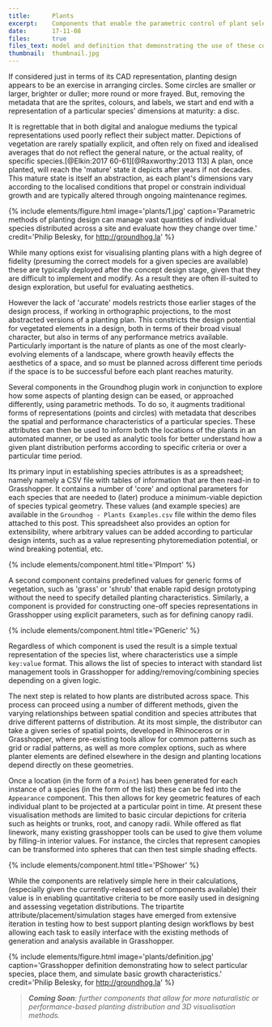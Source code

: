 ```yaml
---
title:      Plants
excerpt:    Components that enable the parametric control of plant selection, distribution, performance, and visualisation.
date:       17-11-08
files:      true
files_text: model and definition that demonstrating the use of these components
thumbnail:  thumbnail.jpg
---
```


If considered just in terms of its CAD representation, planting design appears to be an exercise in arranging circles. Some circles are smaller or larger, brighter or duller; more round or more frayed. But, removing the metadata that are the sprites, colours, and labels, we start and end with a representation of a particular species' dimensions at maturity: a disc.

It is regrettable that in both digital and analogue mediums the typical representations used poorly reflect their subject matter. Depictions of vegetation are rarely spatially explicit, and often rely on fixed and idealised averages that do not reflect the general nature, or the actual reality, of specific species.[@Elkin:2017 60-61][@Raxworthy:2013 113] A plan, once planted, will reach the 'mature' state it depicts after years if not decades. This mature state is itself an abstraction, as each plant's dimensions vary according to the localised conditions that propel or constrain individual growth and are typically altered through ongoing maintenance regimes.

{% include elements/figure.html image='plants/1.jpg' caption='Parametric methods of planting design can manage vast quantities of individual species distributed across a site and evaluate how they change over time.' credit='Philip Belesky, for http://groundhog.la' %}

While many options exist for visualising planting plans with a high degree of fidelity (presuming the correct models for a given species are available) these are typically deployed after the concept design stage, given that they are difficult to implement and modify. As a result they are often ill-suited to design exploration, but useful for evaluating aesthetics.

However the lack of 'accurate' models restricts those earlier stages of the design process, if working in orthographic projections, to the most abstracted versions of a planting plan. This constricts the design potential for vegetated elements in a design, both in terms of their broad visual character, but also in terms of any performance metrics available. Particularly important is the nature of plants as one of the most clearly-evolving elements of a landscape, where growth heavily effects the aesthetics of a space, and so must be planned across different time periods if the space is to be successful before each plant reaches maturity.

Several components in the Groundhog plugin work in conjunction to explore how some aspects of planting design can be eased, or approached differently, using parametric methods. To do so, it augments traditional forms of representations (points and circles) with metadata that describes the spatial and performance characteristics of a particular species. These attributes can then be used to inform both the locations of the plants in an automated manner, or be used as analytic tools for better understand how a given plant distribution performs according to specific criteria or over a particular time period.

Its primary input in establishing species attributes is as a spreadsheet; namely namely a CSV file with tables of information that are then read-in to Grasshopper. It contains a number of 'core' and optional parameters for each species that are needed to (later) produce a minimum-viable depiction of species typical geometry. These values (and example species) are available in the `Groundhog - Plants Examples.csv` file within the demo files attached to this post. This spreadsheet also provides an option for extensibility, where arbitrary values can be added according to particular design intents, such as a value representing phytoremediation potential, or wind breaking potential, etc.

{% include elements/component.html title='PImport' %}

A second component contains predefined values for generic forms of vegetation, such as 'grass' or 'shrub' that enable rapid design prototyping without the need to specify detailed planting characteristics. Similarly, a component is provided for constructing one-off species representations in Grasshopper using explicit parameters, such as for defining canopy radii.

{% include elements/component.html title='PGeneric' %}

Regardless of which component is used the result is a simple textual representation of the species list, where characteristics use a simple `key:value` format. This allows the list of species to interact with standard list management tools in Grasshopper for adding/removing/combining species depending on a given logic.

The next step is related to how plants are distributed across space. This process can proceed using a number of different methods, given the varying relationships between spatial condition and species attributes that drive different patterns of distribution. At its most simple, the distributor can take a given series of spatial points, developed in Rhinoceros or in Grasshopper, where pre-existing tools allow for common patterns such as grid or radial patterns, as well as more complex options, such as where planter elements are defined elsewhere in the design and planting locations depend directly on these geometries.

Once a location (in the form of a `Point`) has been generated for each instance of a species (in the form of the list) these can be fed into the `Appearance` component. This then allows for key geometric features of each individual plant to be projected at a particular point in time. At present these visualisation methods are limited to basic circular depictions for criteria such as heights or trunks, root, and canopy radii. While offered as flat linework, many existing grasshopper tools can be used to give them volume by filling-in interior values. For instance, the circles that represent canopies can be transformed into spheres that can then test simple shading effects.

{% include elements/component.html title='PShower' %}

While the components are relatively simple here in their calculations, (especially given the currently-released set of components available) their value is in enabling quantitative criteria to be more easily used in designing and assessing vegetation distributions. The tripartite attribute/placement/simulation stages have emerged from extensive iteration in testing how to best support planting design workflows by best allowing each task to easily interface with the existing methods of generation and analysis available in Grasshopper.

{% include elements/figure.html image='plants/definition.jpg' caption='Grasshopper definition demonstrating how to select particular species, place them, and simulate basic growth characteristics.' credit='Philip Belesky, for http://groundhog.la' %}

> ***Coming Soon**: further components that allow for more naturalistic or performance-based planting distribution and 3D visualisation methods.*
